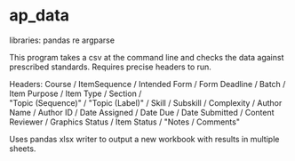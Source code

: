 # ap_data
libraries: 
pandas
re
argparse


This program takes a csv at the command line and checks the data against prescribed standards. Requires precise headers to run. 

Headers:
Course	/ ItemSequence	/ Intended Form /	Form Deadline	/ Batch	/ Item Purpose /	Item Type /	Section  /	
"Topic (Sequence)" / "Topic (Label)"	/ Skill	/ Subskill	/ Complexity	/ Author Name	/ Author ID	/ 
Date Assigned	/ Date Due	/ Date Submitted	/ Content Reviewer	/ Graphics Status	/ Item Status	/ "Notes / Comments"

Uses pandas xlsx writer to output a new workbook with results in multiple sheets.

